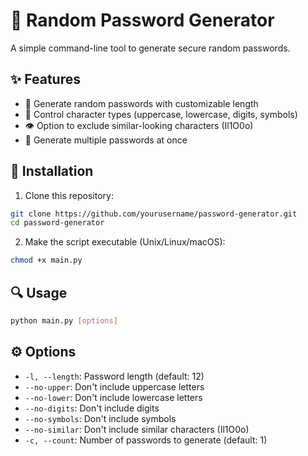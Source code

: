# 🔑 Random Password Generator

A simple command-line tool to generate secure random passwords.

## ✨ Features

- 🔐 Generate random passwords with customizable length
- 🔡 Control character types (uppercase, lowercase, digits, symbols)
- 👁️ Option to exclude similar-looking characters (Il1O0o)
- 🔢 Generate multiple passwords at once

## 🚀 Installation

1. Clone this repository:
```bash
git clone https://github.com/yourusername/password-generator.git
cd password-generator
```

2. Make the script executable (Unix/Linux/macOS):
```bash
chmod +x main.py
```

## 🔍 Usage

```bash
python main.py [options]
```

## ⚙️ Options

- `-l, --length`: Password length (default: 12)
- `--no-upper`: Don't include uppercase letters
- `--no-lower`: Don't include lowercase letters
- `--no-digits`: Don't include digits
- `--no-symbols`: Don't include symbols
- `--no-similar`: Don't include similar characters (Il1O0o)
- `-c, --count`: Number of passwords to generate (default: 1)

